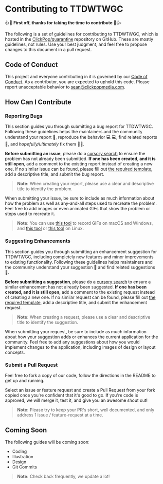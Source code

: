 # Contributing to TTDWTWGC
:+1::tada: **First off, thanks for taking the time to contribute** :tada::+1:

The following is a set of guidelines for contributing to TTDWTWGC, which is hosted in the [ClickPop/quarantine](https://github.com/ClickPop/quarantine) repository on GitHub. These are mostly guidelines, not rules. Use your best judgment, and feel free to propose changes to this document in a pull request.

## Code of Conduct

This project and everyone contributing in it is governed by our [Code of Conduct](CODE_OF_CONDUCT.md). As a contributor, you are expected to uphold this code. Please report unacceptable behavior to [sean@clickpopmedia.com](mailto:sean@clickpopmedia.com?subject=ClickPop%2Fquarantine%3A%20Code%20of%20Conduct%20Violation%20Report).

## How Can I Contribute

### Reporting Bugs

This section guides you through submitting a bug report for TTDWTWGC. Following these guidelines helps the maintainers and the community understand your report :pencil:, reproduce the behavior :computer: :computer:, find related reports :mag_right:, and *hopefully/ultimately* fix them :tada::balloon:.

**Before submitting an issue**, please do a [cursory search][issues] to ensure the problem has not already been submitted. **If one has been created, and it is still open**, add a comment to the existing report instead of creating a new one. If no similar issue can be found, please fill out [the required template][new-issue], add a descriptive title, and submit the bug report.

> **Note:** When creating your report, please use a clear and descriptive title to identify the problem.

When submitting your issue, be sure to include as much information about how the problem as well as any-and-all steps used to recreate the problem. Feel free to add images or even animated GIFs that show the problem or steps used to recreate it.

> **Note:** You can use [this tool](https://www.cockos.com/licecap/) to record GIFs on macOS and Windows, and [this tool](https://github.com/colinkeenan/silentcast) or [this tool](https://github.com/GNOME/byzanz) on Linux.

### Suggesting Enhancements

This section guides you through submitting an enhancement suggestion for TTDWTWGC, including completely new features and minor improvements to existing functionality. Following these guidelines helps maintainers and the community understand your suggestion :pencil: and find related suggestions :mag_right:.

**Before submitting a suggestion**, please do a [cursory search][issues] to ensure a similar enhancement has not already been suggested. **If one has been created, and it is still open**, add a comment to the existing request instead of creating a new one. If no similar request can be found, please fill out [the required template][new-feature], add a descriptive title, and submit the enhancement request.

> **Note:** When creating a request, please use a clear and descriptive title to identify the suggestion.

When submitting your request, be sure to include as much information about how your suggestion adds or enhances the current application for the community. Feel free to add any suggestions about how you would implement changes to the application, including images of design or layout concepts.

### Submit a Pull Request

Feel free to fork a copy of our code, follow the directions in the README to get up and running.

Select an issue or feature request and create a Pull Request from your fork copied once you're confident that it's good to go. If you're code is approved, we will merge it, test it, and give you an awesome shout out!

> **Note:** Please try to keep your PR's short, well documented, and only address 1 issue / feature-request at a time.

## Coming Soon

The following guides will be coming soon:

- Coding
- Illustration
- Design
- Git Commits

> **Note:** Check back frequently, we update a lot!

[issues]:https://github.com/ClickPop/quarantine/issues
[new-issue]:https://github.com/ClickPop/quarantine/issues/new?assignees=&labels=bug&template=bug_report.md&title=%5BBUG%5D
[new-feature]:https://github.com/ClickPop/quarantine/issues/new?assignees=&labels=enhancement&template=feature_request.md&title=%5BFEATURE%5D